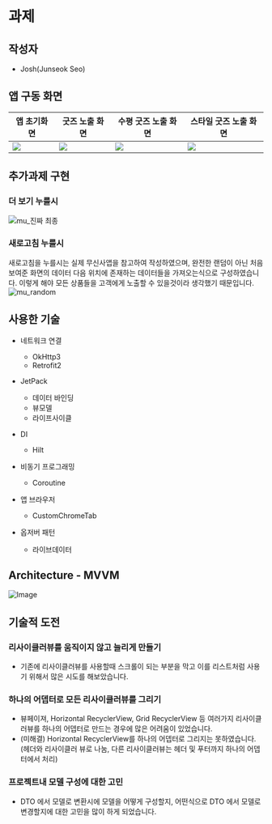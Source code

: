 # 과제

## 작성자
- Josh(Junseok Seo)

## 앱 구동 화면

|앱 초기화면|굿즈 노출 화면|수평 굿즈 노출 화면|스타일 굿즈 노출 화면|
|--------|-----------|---------------|----------------|
|![](https://user-images.githubusercontent.com/83396157/179382253-0ff3a309-733e-470b-8e4b-f40e6a6f1543.png)|![](https://user-images.githubusercontent.com/83396157/179382276-22d331d7-5194-4f50-ab98-477b45c2b446.png)|![](https://user-images.githubusercontent.com/83396157/179382278-6a084cb6-7a42-4063-8b85-b49cf4753eb6.png)|![](https://user-images.githubusercontent.com/83396157/179382279-123f5e4a-87b0-4bc0-bc83-4b0574630ace.png)|

## 추가과제 구현

### 더 보기 누를시
![mu_진짜 최종](https://user-images.githubusercontent.com/83396157/179382431-c2d4f4b6-c3c6-48c8-aa69-60cf230fd6c7.gif)
### 새로고침 누를시
새로고침을 누를시는 실제 무신사앱을 참고하여 작성하였으며, 완전한 랜덤이 아닌 처음 보여준 화면의 데이터 다음 위치에 존재하는 데이터들을 가져오는식으로
구성하였습니다. 이렇게 해야 모든 상품들을 고객에게 노출할 수 있을것이라 생각했기 때문입니다.
![mu_random](https://user-images.githubusercontent.com/83396157/179382447-b1da415a-5b2d-4604-bb81-50a5554cf0f9.gif)

## 사용한 기술
- 네트워크 연결
  - OkHttp3
  - Retrofit2

- JetPack
  - 데이터 바인딩
  - 뷰모델
  - 라이프사이클
- DI
  - Hilt
- 비동기 프로그래밍
  - Coroutine
- 앱 브라우저
  - CustomChromeTab
- 옵저버 패턴
  - 라이브데이터 
## Architecture - MVVM
![Image](https://developer.android.com/topic/libraries/architecture/images/final-architecture.png?hl=ko)

## 기술적 도전

### 리사이클러뷰를 움직이지 않고 늘리게 만들기
- 기존에 리사이클러뷰를 사용할때 스크롤이 되는 부분을 막고 이를 리스트처럼 사용기 위해서 많은 시도를 해보았습니다.

### 하나의 어뎁터로 모든 리사이클러뷰를 그리기
- 뷰페이져, Horizontal RecyclerView, Grid RecyclerView 등 여러가지 리사이클러뷰를 하나의 어뎁터로 만드는 경우에 많은 어려움이 있었습니다.
- (미해결) Horizontal RecyclerView를 하나의 어뎁터로 그리지는 못하였습니다. (헤더와 리사이클러 뷰로 나눔, 다른 리사이클러뷰는
헤더 및 푸터까지 하나의 어뎁터에서 처리)

### 프로젝트내 모델 구성에 대한 고민
- DTO 에서 모델로 변환시에 모델을 어떻게 구성할지, 어떤식으로 DTO 에서 모델로 변경할지에 대한 고민을 많이 하게 되었습니다.
